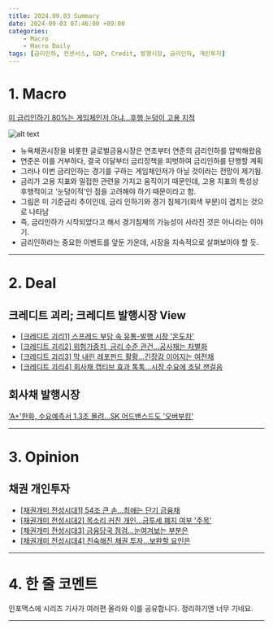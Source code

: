 ```yaml
---
title: 2024.09.03 Summary
date: 2024-09-03 07:46:00 +09:00
categories:
    - Macro
    - Macro Daily
tags: [금리인하, 컨센서스, GDP, Credit, 발행시장, 금리인하, 개인투자]
---
```


# 1. Macro

[미 금리인하기 80%는 게임체인저 아냐...후행,눈덩이 고용 지적](https://news.einfomax.co.kr/news/articleView.html?idxno=4323523)

![alt text](https://cdn.news.einfomax.co.kr/news/photo/202409/4323523_203229_51.jpg)

- 뉴욕채권시장을 비롯한 글로벌금융시장은 연초부터 연준의 금리인하를 압박해왔음
- 연준은 이를 거부하다, 결국 이달부터 금리정책을 피벗하여 금리인하를 단행할 계획
- 그러나 이번 금리인하는 경기를 구하는 게임체인저가 아닐 것이라는 전망이 제기됨.
- 금리가 고용 지표와 밀접한 관련을 가지고 움직이기 때문인데, 고용 지표의 특성상 후행적이고 '눈덩이적'인 점을 고려해야 하기 때문이라고 함.
- 그림은 미 기준금리 추이인데, 금리 인하기와 경기 침체기(회색 부분)이 겹치는 것으로 나타남
- 즉, 금리인하가 시작되었다고 해서 경기침체의 가능성이 사라진 것은 아니라는 이야기.
- 금리인하라는 중요한 이벤트를 앞둔 가운데, 시장을 지속적으로 살펴보아야 할 듯.

---

# 2. Deal

## 크레디트 괴리; 크레디트 발행시장 View

- [[크레디트 괴리1] 스프레드 부담 속 유통-발행 시장 '온도차'](https://news.einfomax.co.kr/news/articleView.html?idxno=4323458)
- [[크레디트 괴리2] 위험가중치, 금리 수준 관건...공사채는 차별화](https://news.einfomax.co.kr/news/articleView.html?idxno=4323460)
- [[크레디트 괴리3] 막 내린 레포펀드 활황...긴장감 이어지는 여전채](https://news.einfomax.co.kr/news/articleView.html?idxno=4323459)
- [[크레디트 괴리4] 회사채 캡티브 효과 톡톡...시장 수요에 조달 잰걸음](https://news.einfomax.co.kr/news/articleView.html?idxno=4323461)

## 회사채 발행시장

['A+'한화, 수요예측서 1.3조 몰려...SK 어드밴스드도 '오버부킹'](https://news.einfomax.co.kr/news/articleView.html?idxno=4323565)



---

# 3. Opinion

## 채권 개인투자

- [[채권개미 전성시대1] 54조 큰 손...최애는 단기 금융채](https://news.einfomax.co.kr/news/articleView.html?idxno=4323488)
- [[채권개미 전성시대2] 목소리 커진 개인...금투세 폐지 여부 '주목'](https://news.einfomax.co.kr/news/articleView.html?idxno=4323490)
- [[채권개미 전성시대3] 금융당국 점검...눈여겨보는 부분은](https://news.einfomax.co.kr/news/articleView.html?idxno=4323489)
- [[채권개미 전성시대4] 친숙해진 채권 투자...보완할 요인은](https://news.einfomax.co.kr/news/articleView.html?idxno=4323491)


---

# 4. 한 줄 코멘트

인포맥스에 시리즈 기사가 여러편 올라와 이를 공유합니다. 정리하기엔 너무 기네요.

---